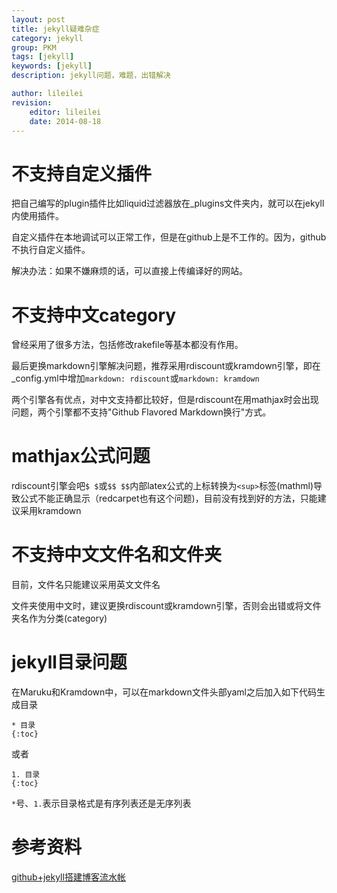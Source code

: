 ```yaml
---
layout: post
title: jekyll疑难杂症
category: jekyll
group: PKM
tags: [jekyll]
keywords: [jekyll]
description: jekyll问题，难题，出错解决

author: lileilei
revision:
    editor: lileilei
    date: 2014-08-18
---
```


# 不支持自定义插件

把自己编写的plugin插件比如liquid过滤器放在_plugins文件夹内，就可以在jekyll内使用插件。

自定义插件在本地调试可以正常工作，但是在github上是不工作的。因为，github不执行自定义插件。

解决办法：如果不嫌麻烦的话，可以直接上传编译好的网站。


# 不支持中文category

曾经采用了很多方法，包括修改rakefile等基本都没有作用。

最后更换markdown引擎解决问题，推荐采用rdiscount或kramdown引擎，即在_config.yml中增加`markdown: rdiscount`或`markdown: kramdown`

两个引擎各有优点，对中文支持都比较好，但是rdiscount在用mathjax时会出现问题，两个引擎都不支持"Github Flavored Markdown换行"方式。

# mathjax公式问题

rdiscount引擎会吧`$ $`或`$$ $$`内部latex公式的上标转换为`<sup>`标签(mathml)导致公式不能正确显示（redcarpet也有这个问题)，目前没有找到好的方法，只能建议采用kramdown

# 不支持中文文件名和文件夹

目前，文件名只能建议采用英文文件名

文件夹使用中文时，建议更换rdiscount或kramdown引擎，否则会出错或将文件夹名作为分类(category)

# jekyll目录问题

在Maruku和Kramdown中，可以在markdown文件头部yaml之后加入如下代码生成目录

~~~
* 目录
{:toc}
~~~

或者

~~~
1. 目录
{:toc}
~~~ 

`*`号、`1.`表示目录格式是有序列表还是无序列表

# 参考资料
[github+jekyll搭建博客流水帐](http://yochuo.com/tools/2013/10/24/githubjekyll-da-jian-bo-ke-liu-shui-zhang/)